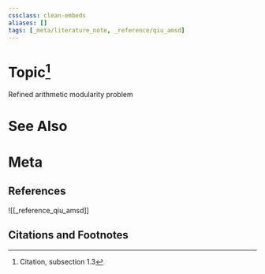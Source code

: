 ```yaml
---
cssclass: clean-embeds
aliases: []
tags: [_meta/literature_note, _reference/qiu_amsd]
---
```

# Topic[^1]
Refined arithmetic modularity  problem

# See Also

# Meta
## References
![[_reference_qiu_amsd]]


## Citations and Footnotes
[^1]: Citation, subsection 1.3